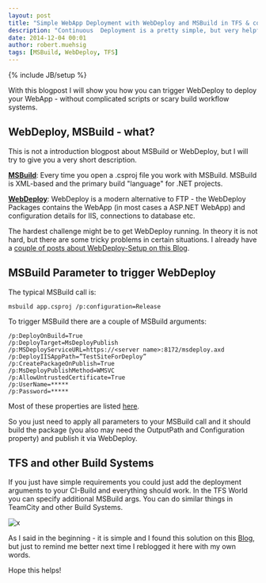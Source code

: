 ```yaml
---
layout: post
title: "Simple WebApp Deployment with WebDeploy and MSBuild in TFS & co."
description: "Continuous  Deployment is a pretty simple, but very helpful tool in your toolbox and the first steps can be achieved very easily with pure MSBuild. This works great with TFS or any other Build System."
date: 2014-12-04 00:01
author: robert.muehsig
tags: [MSBuild, WebDeploy, TFS]
---
```

{% include JB/setup %}

With this blogpost I will show you how you can trigger WebDeploy to deploy your WebApp - without complicated scripts or scary build workflow systems.

## WebDeploy, MSBuild - what?
This is not a introduction blogpost about MSBuild or WebDeploy, but I will try to give you a very short description.

__[MSBuild](http://msdn.microsoft.com/en-us/library/0k6kkbsd.aspx)__: Every time you open a .csproj file you work with MSBuild. MSBuild is XML-based and the primary build "language" for .NET projects.

__[WebDeploy](http://www.iis.net/learn/publish/using-web-deploy/introduction-to-web-deploy)__: WebDeploy is a modern alternative to FTP - the WebDeploy Packages contains the WebApp (in most cases a ASP.NET WebApp) and configuration details for IIS, connections to database etc.

The hardest challenge might be to get WebDeploy running. In theory it is not hard, but there are some tricky problems in certain situations. I already have a [couple of posts about WebDeploy-Setup on this Blog](http://blog.codeinside.eu/2014/10/25/Using-WebDeploy-As-Non-Admin/).

## MSBuild Parameter to trigger WebDeploy

The typical MSBuild call is:

    msbuild app.csproj /p:configuration=Release
	
To trigger MSBuild there are a couple of MSBuild arguments:

    /p:DeployOnBuild=True
    /p:DeployTarget=MsDeployPublish
    /p:MSDeployServiceURL=https://<server name>:8172/msdeploy.axd
    /p:DeployIISAppPath=”TestSiteForDeploy”
    /p:CreatePackageOnPublish=True
    /p:MsDeployPublishMethod=WMSVC
    /p:AllowUntrustedCertificate=True
    /p:UserName=*****
    /p:Password=*****

Most of these properties are listed [here](http://msdn.microsoft.com/en-us/library/microsoft.teamfoundation.build.workflow.activities.msbuild_properties.aspx).

So you just need to apply all parameters to your MSBuild call and it should build the package (you also may need the OutputPath and Configuration property) and publish it via WebDeploy.

## TFS and other Build Systems

If you just have simple requirements you could just add the deployment arguments to your CI-Build and everything should work. In the TFS World you can specify additional MSBuild args. You can do similar things in TeamCity and other Build Systems.

![x]({{BASE_PATH}}/assets/md-images/2014-12-04/tfsbuild.png "TFS Build")
 
As I said in the beginning - it is simple and I found this solution on this [Blog](http://www.codepool.biz/version-control/how-to-auto-deploy-web-application-with-tfs-build-server.html), but just to remind me better next time I reblogged it here with my own words.
 
Hope this helps!